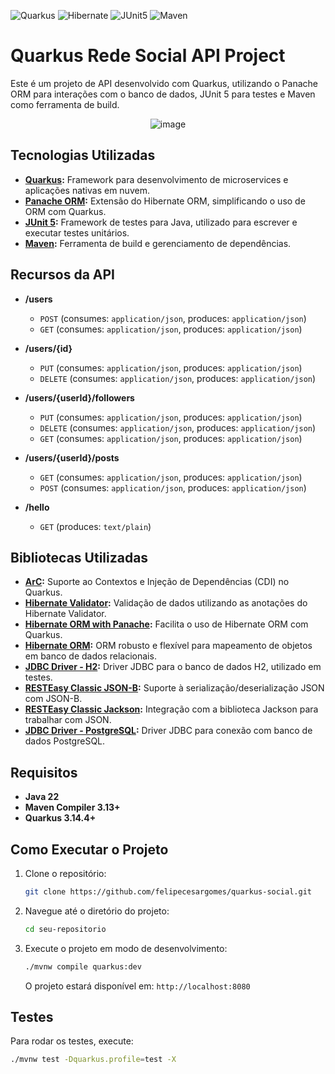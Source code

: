 ![Quarkus](https://img.shields.io/badge/Quarkus-4695EB?style=for-the-badge&logo=quarkus&logoColor=white)
![Hibernate](https://img.shields.io/badge/Hibernate-59666C?style=for-the-badge&logo=hibernate&logoColor=white)
![JUnit5](https://img.shields.io/badge/JUnit5-25A162?style=for-the-badge&logo=junit5&logoColor=white)
![Maven](https://img.shields.io/badge/Maven-C71A36?style=for-the-badge&logo=apache-maven&logoColor=white)

# Quarkus Rede Social API Project

Este é um projeto de API desenvolvido com Quarkus, utilizando o Panache ORM para interações com o banco de dados, JUnit 5 para testes e Maven como ferramenta de build.

<div align="center">
    <img src="https://github.com/user-attachments/assets/f78cb769-fcba-4808-a007-e0a045c09f5d" alt="image" />
</div>

## Tecnologias Utilizadas

- **[Quarkus](https://quarkus.io/):** Framework para desenvolvimento de microservices e aplicações nativas em nuvem.
- **[Panache ORM](https://quarkus.io/guides/hibernate-orm-panache):** Extensão do Hibernate ORM, simplificando o uso de ORM com Quarkus.
- **[JUnit 5](https://junit.org/junit5/):** Framework de testes para Java, utilizado para escrever e executar testes unitários.
- **[Maven](https://maven.apache.org/):** Ferramenta de build e gerenciamento de dependências.

## Recursos da API

- **/users**
  - `POST` (consumes: `application/json`, produces: `application/json`)
  - `GET` (consumes: `application/json`, produces: `application/json`)
  
- **/users/{id}**
  - `PUT` (consumes: `application/json`, produces: `application/json`)
  - `DELETE` (consumes: `application/json`, produces: `application/json`)
  
- **/users/{userId}/followers**
  - `PUT` (consumes: `application/json`, produces: `application/json`)
  - `DELETE` (consumes: `application/json`, produces: `application/json`)
  - `GET` (consumes: `application/json`, produces: `application/json`)
  
- **/users/{userId}/posts**
  - `GET` (consumes: `application/json`, produces: `application/json`)
  - `POST` (consumes: `application/json`, produces: `application/json`)

- **/hello**
  - `GET` (produces: `text/plain`)

## Bibliotecas Utilizadas

- **[ArC](https://quarkus.io/guides/cdi):** Suporte ao Contextos e Injeção de Dependências (CDI) no Quarkus.
- **[Hibernate Validator](https://quarkus.io/guides/hibernate-validator):** Validação de dados utilizando as anotações do Hibernate Validator.
- **[Hibernate ORM with Panache](https://quarkus.io/guides/hibernate-orm-panache):** Facilita o uso de Hibernate ORM com Quarkus.
- **[Hibernate ORM](https://quarkus.io/guides/hibernate-orm):** ORM robusto e flexível para mapeamento de objetos em banco de dados relacionais.
- **[JDBC Driver - H2](https://quarkus.io/guides/datasource):** Driver JDBC para o banco de dados H2, utilizado em testes.
- **[RESTEasy Classic JSON-B](https://quarkus.io/guides/rest-json):** Suporte à serialização/deserialização JSON com JSON-B.
- **[RESTEasy Classic Jackson](https://quarkus.io/guides/rest-json):** Integração com a biblioteca Jackson para trabalhar com JSON.
- **[JDBC Driver - PostgreSQL](https://quarkus.io/guides/datasource):** Driver JDBC para conexão com banco de dados PostgreSQL.

## Requisitos

- **Java 22**
- **Maven Compiler 3.13+**
- **Quarkus 3.14.4+**

## Como Executar o Projeto

1. Clone o repositório:
    ```bash
    git clone https://github.com/felipecesargomes/quarkus-social.git
    ```

2. Navegue até o diretório do projeto:
    ```bash
    cd seu-repositorio
    ```

3. Execute o projeto em modo de desenvolvimento:
    ```bash
    ./mvnw compile quarkus:dev
    ```

    O projeto estará disponível em: `http://localhost:8080`

## Testes

Para rodar os testes, execute:
```bash
./mvnw test -Dquarkus.profile=test -X
```
